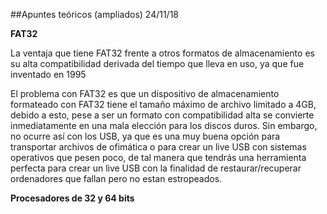 ##Apuntes teóricos (ampliados) 24/11/18

**FAT32**

La ventaja que tiene FAT32 frente a otros formatos de almacenamiento es su alta compatibilidad derivada del tiempo que lleva en uso, ya que fue inventado en 1995 

El problema con FAT32 es que un dispositivo de almacenamiento formateado con FAT32 tiene el tamaño máximo de archivo limitado a 4GB, debido a esto, pese a ser un formato con compatibilidad alta se convierte inmediatamente en una mala elección para los discos duros. Sin embargo, no ocurre así con los USB, ya que es una muy buena opción para transportar archivos de ofimática o para crear un live USB con sistemas operativos que pesen poco, de tal manera que tendrás una herramienta perfecta para crear un live USB con la finalidad de restaurar/recuperar ordenadores que fallan pero no estan estropeados.

**Procesadores de 32 y 64 bits**


